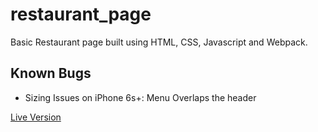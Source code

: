 # restaurant_page

Basic Restaurant page built using HTML, CSS, Javascript and Webpack.

## Known Bugs
  - Sizing Issues on iPhone 6s+: Menu Overlaps the header

[Live Version](https://milosost.github.io/restaurant_page/)
